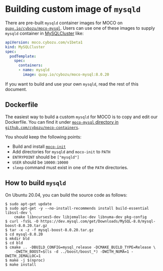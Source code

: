 # Building custom image of `mysqld`

There are pre-built `mysqld` container images for MOCO on [`quay.io/cybozu/moco-mysql`](https://quay.io/repository/cybozu/moco-mysql?tag=latest&tab=tags).
Users can use one of these images to supply `mysqld` container in [MySQLCluster](crd_mysqlcluster.md) like:

```yaml
apiVersion: moco.cybozu.com/v1beta1
kind: MySQLCluster
spec:
  podTemplate:
    spec:
      containers:
      - name: mysqld
        image: quay.io/cybozu/moco-mysql:8.0.20
```

If you want to build and use your own `mysqld`, read the rest of this document.

## Dockerfile

The easiest way to build a custom `mysqld` for MOCO is to copy and edit our Dockerfile.
You can find it under [`moco-mysql` directory in `github.com/cybozu/neco-containers`](https://github.com/cybozu/neco-containers/tree/main/moco-mysql).

You should keep the following points:

- Build and install [`moco-init`](https://github.com/cybozu/neco-containers/tree/main/moco-mysql/moco-init)
- Add directories for `mysqld` and `moco-init` to `PATH`
- `ENTRYPOINT` should be `["mysqld"]`
- `USER` should be `10000:10000`
- `sleep` command must exist in one of the `PATH` directories.

## How to build `mysqld`

On Ubuntu 20.04, you can build the source code as follows:

```console
$ sudo apt-get update
$ sudo apt-get -y --no-install-recommends install build-essential libssl-dev \
    cmake libncurses5-dev libjemalloc-dev libnuma-dev pkg-config
$ curl -fsSL -O https://dev.mysql.com/get/Downloads/MySQL-8.0/mysql-boost-8.0.20.tar.gz
$ tar -x -z -f mysql-boost-8.0.20.tar.gz
$ cd mysql-8.0.20
$ mkdir bld
$ cd bld
$ cmake .. -DBUILD_CONFIG=mysql_release -DCMAKE_BUILD_TYPE=Release \
    -DWITH_BOOST=$(ls -d ../boost/boost_*) -DWITH_NUMA=1 -DWITH_JEMALLOC=1
$ make -j $(nproc)
$ make install
```
